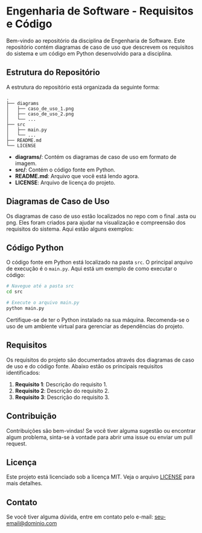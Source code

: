 

# Engenharia de Software - Requisitos e Código

Bem-vindo ao repositório da disciplina de Engenharia de Software. Este repositório contém diagramas de caso de uso que descrevem os requisitos do sistema e um código em Python desenvolvido para a disciplina.

## Estrutura do Repositório

A estrutura do repositório está organizada da seguinte forma:

```
.
├── diagrams
│   ├── caso_de_uso_1.png
│   ├── caso_de_uso_2.png
│   └── ...
├── src
│   ├── main.py
│   └── ...
├── README.md
└── LICENSE
```

- **diagrams/**: Contém os diagramas de caso de uso em formato de imagem.
- **src/**: Contém o código fonte em Python.
- **README.md**: Arquivo que você está lendo agora.
- **LICENSE**: Arquivo de licença do projeto.

## Diagramas de Caso de Uso

Os diagramas de caso de uso estão localizados no repo com o final .asta ou png. Eles foram criados para ajudar na visualização e compreensão dos requisitos do sistema. Aqui estão alguns exemplos:



## Código Python

O código fonte em Python está localizado na pasta `src`. O principal arquivo de execução é o `main.py`. Aqui está um exemplo de como executar o código:

```bash
# Navegue até a pasta src
cd src

# Execute o arquivo main.py
python main.py
```

Certifique-se de ter o Python instalado na sua máquina. Recomenda-se o uso de um ambiente virtual para gerenciar as dependências do projeto.

## Requisitos

Os requisitos do projeto são documentados através dos diagramas de caso de uso e do código fonte. Abaixo estão os principais requisitos identificados:

1. **Requisito 1**: Descrição do requisito 1.
2. **Requisito 2**: Descrição do requisito 2.
3. **Requisito 3**: Descrição do requisito 3.

## Contribuição

Contribuições são bem-vindas! Se você tiver alguma sugestão ou encontrar algum problema, sinta-se à vontade para abrir uma issue ou enviar um pull request.

## Licença

Este projeto está licenciado sob a licença MIT. Veja o arquivo [LICENSE](LICENSE) para mais detalhes.

## Contato

Se você tiver alguma dúvida, entre em contato pelo e-mail: [seu-email@dominio.com](pedronatalr@gmail.com)


